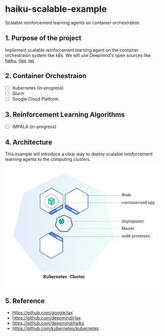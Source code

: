 # haiku-scalable-example
Scalable reinforcement learning agents on container orchestration

## 1. Purpose of the project
Implement scalable reinforcement learning agent on the container orchestraion system like k8s.
We will use Deepmind's open sources like [haiku](https://github.com/deepmind/dm-haiku), [rlax](https://github.com/deepmind/rlax), [jax](https://github.com/google/jax)

## 2. Container Orchestraion
- [ ] Kubernetes (in-progress)
- [ ] Slurm
- [ ] Google Cloud Platform

## 3. Reinforcement Learning Algorithms
- [ ] IMPALA (in-progress)

## 4. Architecture

This example will introduce a clear way to deploy scalable reinforcement learning agents to the computing clusters.

![alt text](img/k8s.png "Logo Title Text 1")

## 5. Reference

- https://github.com/google/jax
- https://github.com/deepmind/rlax
- https://github.com/deepmind/haiku
- https://github.com/kubernetes/kubernetes